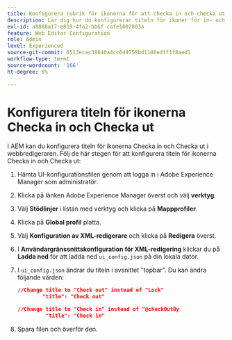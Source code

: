 ```yaml
---
title: Konfigurera rubrik för ikonerna för att checka in och checka ut
description: Lär dig hur du konfigurerar titeln för ikoner för in- och utcheckning
exl-id: a8888a17-e819-4fa2-bb6f-cafe1002803a
feature: Web Editor Configuration
role: Admin
level: Experienced
source-git-commit: 0513ecac38840a4cc649758bd1180edff1f8aed1
workflow-type: tm+mt
source-wordcount: '166'
ht-degree: 0%

---
```


# Konfigurera titeln för ikonerna Checka in och Checka ut

I AEM kan du konfigurera titeln för ikonerna Checka in och Checka ut i webbredigeraren. Följ de här stegen för att konfigurera titeln för ikonerna Checka in och Checka ut:

1. Hämta UI-konfigurationsfilen genom att logga in i Adobe Experience Manager som administratör.
1. Klicka på länken Adobe Experience Manager överst och välj **verktyg**.
1. Välj **Stödlinjer** i listan med verktyg och klicka på **Mappprofiler**.
1. Klicka på **Global profil** platta.
1. Välj **Konfiguration av XML-redigerare** och klicka på **Redigera** överst.
1. I **Användargränssnittskonfiguration för XML-redigering** klickar du på **Ladda ned** för att ladda ned `ui_config.json` på din lokala dator.
1. I `ui_config.json` ändrar du titeln i avsnittet &quot;topbar&quot;. Du kan ändra följande värden:

   ```json
   //Change title to "Check out" instead of "Lock"
           "title": "Check out"
   
   //Change title to "Check in" instead of "@checkOutBy
            "title": "Check in"
   ```

1. Spara filen och överför den.
